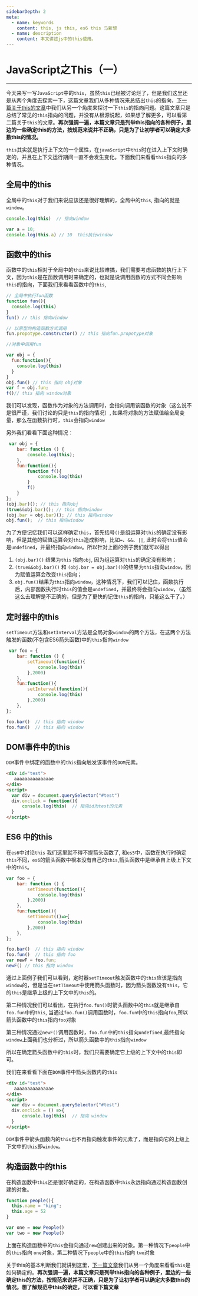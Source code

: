 ```yaml
---
sidebarDepth: 2
meta:
  - name: keywords
    content: this, js this, es6 this 马新想
  - name: description
    content: 本文讲述js中的this使用。
---
```


# JavaScript之This（一）

---

今天来写一写`JavaScript`中的`this`，虽然`this`已经被讨论烂了，但是我们这里还是从两个角度去探索一下，这篇文章我们从多种情况来总结出`this`的指向，[下一篇关于this的文章](/javascript/this.html)中我们从另一个角度来探讨一下`this`的指向问题。这篇文章只是总结了常见的`this`指向的问题，并没有从根源说起，如果想了解更多，可以看第二篇关于`this`的文章。**再次强调一遍，本篇文章只是列举this指向的各种例子，里边的一些确定this的方法，按规范来说并不正确，只是为了让初学者可以确定大多数this的情况。**

`this`其实就是执行上下文的一个属性，在`javaScript`中`this`时在进入上下文时确定的，并且在上下文运行期间一直不会发生变化。下面我们来看看`this`指向的多种情况。


## 全局中的this

全局中的`this`对于我们来说应该还是很好理解的，全局中的`this`, 指向的就是 `window`。

```js
console.log(this)  // 指向window

var a = 10;
console.log(this.a) // 10  this执行window
```

## 函数中的this

函数中的`this`相对于全局中的`this`来说比较难搞，我们需要考虑函数的执行上下文，因为`this`是在函数调用时来确定的，也就是说调用函数的方式不同会影响`this`的指向，下面我们来看看函数中的`this`, 


```js
// 全局中执行fun函数
function fun(){
  console.log(this) 
}
fun() // this 指向window

// 以原型的构造函数方式调用
fun.propotype.constructor() // this 指向fun.propotype对象

//对象中调用fun

var obj = {
  fun:function(){
    console.log(this)  
  }
}
obj.fun() // this 指向 obj对象
var f = obj.fun;
f()// this 指向 window对象
```

我们可以发现，函数作为对象的方法调用时，会指向调用该函数的对象（这么说不是很严谨，我们讨论的只是`this`的指向情况）, 如果将对象的方法赋值给全局变量，那么在函数执行时，`this`会指向`window`

另外我们看看下面这种情况：

```js
 var obj = {
    bar: function () {
        console.log(this);
    },
    fun:function(){
        function f(){
            console.log(this)
        }
        f()
    }
};
(obj.bar)(); // this 指向obj
(true&&obj.bar)(); // this 指向window
(obj.bar = obj.bar)(); // this 指向window
obj.fun();  // this 指向window
```

为了方便记忆我们可以这样确定`this`，首先括号`()`是组运算对`this`的确定没有影响，但是其他的赋值运算会对`this`造成影响，比如`=`、`&&`、`||`, 此时会将`this`值会是`undefined`，并最终指向`window`。所以针对上面的例子我们就可以得出

1. `(obj.bar)()` 结果为`this` 指向`obj`, 因为组运算对`this`的确定没有影响；
2. `(true&&obj.bar)()` 和 `(obj.bar = obj.bar)()`的结果为`this`指向`window`，因为赋值运算会改变`this`指向；
3. `obj.fun()`结果为`this`指向`window`，这种情况下，我们可以记住，函数执行后，内部函数执行时`this`的值会是`undefined`，并最终将会指向`window`，（虽然这么去理解是不正确的，但是为了更快的记住`this`的指向，只能这么干了。）



## 定时器中的this

`setTimeout`方法和`setInterval`方法是全局对象`window`的两个方法，在这两个方法触发的函数(不包含ES6箭头函数)中的`this`指向`window`

```js
 var foo = {
    bar: function () {
        setTimeout(function(){
            console.log(this)
        },2000)
    },
    fun:function(){
        setInterval(function(){
            console.log(this)
        },2000)
    },
};

foo.bar()  // this 指向 window
foo.fun()  // this 指向 window
```

## DOM事件中的this

`DOM`事件中绑定的函数中的`this`指向触发该事件的`DOM`元素。

```html 
<div id="test">
   aaaaaaaaaaaaaae
</div>
<script>
  var div = document.querySelector("#test")
  div.onclick = function(){
      console.log(this)  // 指向id为test的元素
  }
</script>
```

## ES6 中的this

在`es6`中讨论`this` 我们这里就不得不提箭头函数了, 和`es5`中，函数在执行时确定`this`不同，`es6`的箭头函数中根本没有自己的`this`,箭头函数中是继承自上级上下文中的`this`。

```js
var foo = {
    bar: function () {
        setTimeout(function(){
            console.log(this)
        },2000)
    },
    fun:function(){
        setTimeout(()=>{
            console.log(this)
        },2000)
    },
};

foo.bar()  // this 指向 window
foo.fun()  // this 指向 foo
var newF = foo.fun;
newF() // this 指向 window
```
通过上面例子我们可以看到，定时器`setTimeout`触发函数中的`this`应该是指向`window`的，但是当在`setTimeout`中使用箭头函数时，因为箭头函数没有`this`，它的`this`是继承上级的上下文中的`this`的。

第二种情况我们可以看出，在执行`foo.fun()`时箭头函数中的`this`就是继承自`foo.fun`中的`this`, 当通过`foo.fun()`调用函数时，`foo.fun`中的`this`指向`foo`,所以箭头函数中的`this`指向`foo`对象

第三种情况通过`newF()`调用函数时，`foo.fun`中的`this`指向`undefined`,最终指向`window`上面我们也分析过，所以箭头函数中的`this`指向`window`

所以在确定箭头函数中的`this`时，我们只需要确定它上级的上下文中的`this`即可。

我们在来看看下面在`DOM`事件中箭头函数内的`this`

```html 
<div id="test">
   aaaaaaaaaaaaaae
</div>
<script>
  var div = document.querySelector("#test")
  div.onclick = () =>{
      console.log(this)  // 指向 window
  }
</script>
```

`DOM`事件中箭头函数内的`this`也不再指向触发事件的元素了，而是指向它的上级上下文中的`this`即`window`。



## 构造函数中的this

在构造函数中`this`还是很好确定的，在构造函数中`this`永远指向通过构造函数创建的对象。

```js
function people(){
  this.name = "king";
  this.age = 52
}

var one = new People()
var two = new People()
```
上面在构造函数中的`this`会指向通过`new`创建出来的对象。第一种情况下`people`中的`this`指向 `one`对象，第二种情况下`people`中的`this`指向 `two`对象


关于this的基本判断我们就讲到这里，[下一篇文章](//javascript/this.html/)我们从另一个角度来看看`this`是如何确定的。**再次强调一遍，本篇文章只是列举this指向的各种例子，里边的一些确定this的方法，按规范来说并不正确，只是为了让初学者可以确定大多数this的情况。想了解规范中this的确定，可以看下篇文章**

